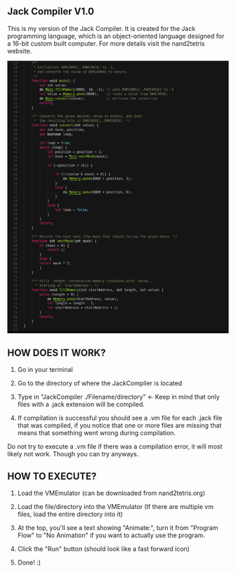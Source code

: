 Jack Compiler V1.0
------------------
This is my version of the Jack Compiler. It is created for the Jack programming language,
which is an object-oriented language designed for a 16-bit custom built computer. For more
details visit the nand2tetris website.

![Screenshot](./screenshots/Screenshot_2022-07-25_08-49-37.png)


HOW DOES IT WORK?
-----------------

1) Go in your terminal

2) Go to the directory of where the JackCompiler is located

3) Type in "JackCompiler ./Filename/directory" <- Keep in mind that only files with a .jack extension will be compiled.

4) If compilation is successful you should see a .vm file for each .jack file that was compiled, if you notice that one
   or more files are missing that means that something went wrong during compilation.

Do not try to execute a .vm file if there was a compilation error, it will most likely not work. Though you can try anyways.

HOW TO EXECUTE?
---------------

1) Load the VMEmulator (can be downloaded from nand2tetris.org)

2) Load the file/directory into the VMEmulator (If there are multiple vm files, load the entire directory into it)

3) At the top, you'll see a text showing "Animate:", turn it from "Program Flow" to "No Animation" if you want to actually use the
   program.

4) Click the "Run" button (should look like a fast forward icon)

5) Done! :)


